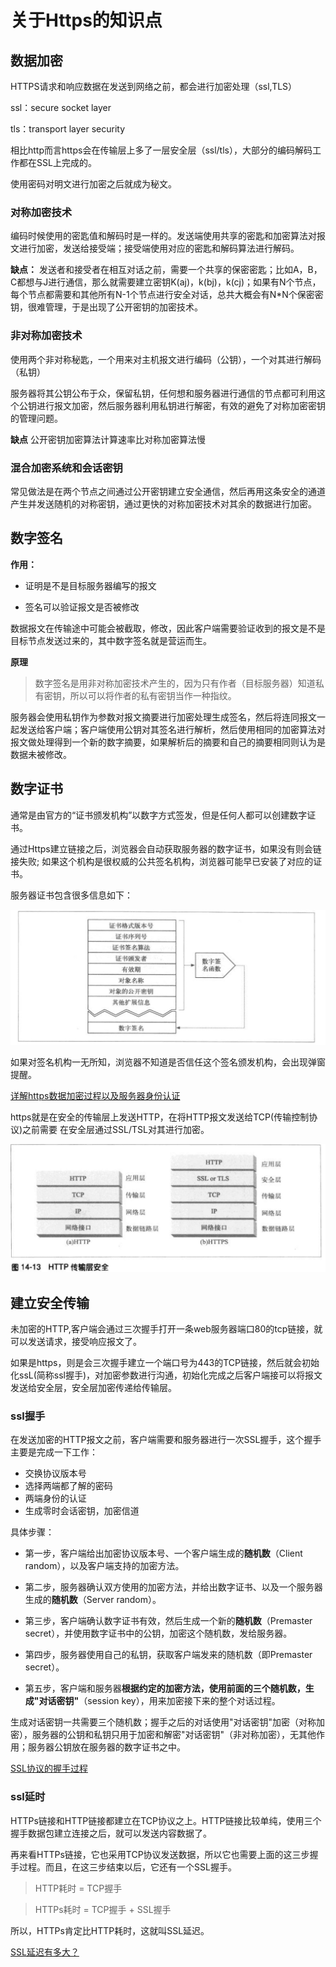 # 关于Https的知识点

## 数据加密

HTTPS请求和响应数据在发送到网络之前，都会进行加密处理（ssl,TLS）

ssl：secure socket layer

tls：transport layer security

相比http而言https会在传输层上多了一层安全层（ssl/tls），大部分的编码解码工作都在SSL上完成的。

使用密码对明文进行加密之后就成为秘文。

### 对称加密技术

编码时候使用的密匙值和解码时是一样的。发送端使用共享的密匙和加密算法对报文进行加密，发送给接受端；接受端使用对应的密匙和解码算法进行解码。

**缺点：**  发送者和接受者在相互对话之前，需要一个共享的保密密匙；比如A，B，C都想与J进行通信，那么就需要建立密钥K(aj)，k(bj)，k(cj)；如果有N个节点，每个节点都需要和其他所有N-1个节点进行安全对话，总共大概会有N*N个保密密钥，很难管理，于是出现了公开密钥的加密技术。

### 非对称加密技术

使用两个非对称秘匙，一个用来对主机报文进行编码（公钥），一个对其进行解码（私钥）

服务器将其公钥公布于众，保留私钥，任何想和服务器进行通信的节点都可利用这个公钥进行报文加密，然后服务器利用私钥进行解密，有效的避免了对称加密密钥的管理问题。

**缺点** 公开密钥加密算法计算速率比对称加密算法慢

### 混合加密系统和会话密钥

常见做法是在两个节点之间通过公开密钥建立安全通信，然后再用这条安全的通道产生并发送随机的对称密钥，通过更快的对称加密技术对其余的数据进行加密。

## 数字签名

**作用：**

- 证明是不是目标服务器编写的报文

- 签名可以验证报文是否被修改

数据报文在传输途中可能会被截取，修改，因此客户端需要验证收到的报文是不是目标节点发送过来的，其中数字签名就是营运而生。

**原理**

>数字签名是用非对称加密技术产生的，因为只有作者（目标服务器）知道私有密钥，所以可以将作者的私有密钥当作一种指纹。

服务器会使用私钥作为参数对报文摘要进行加密处理生成签名，然后将连同报文一起发送给客户端；客户端使用公钥对其签名进行解析，然后使用相同的加密算法对报文做处理得到一个新的数字摘要，如果解析后的摘要和自己的摘要相同则认为是数据未被修改。

## 数字证书

通常是由官方的“证书颁发机构”以数字方式签发，但是任何人都可以创建数字证书。

通过Https建立链接之后，浏览器会自动获取服务器的数字证书，如果没有则会链接失败;
如果这个机构是很权威的公共签名机构，浏览器可能早已安装了对应的证书。

服务器证书包含很多信息如下：

![avatar](../assets/cert_format.png)

如果对签名机构一无所知，浏览器不知道是否信任这个签名颁发机构，会出现弹窗提醒。


[详解https数据加密过程以及服务器身份认证](https://mp.weixin.qq.com/s/G14lN4SCkWN5Bs_SWeX-6g)


https就是在安全的传输层上发送HTTP，在将HTTP报文发送给TCP(传输控制协议)之前需要
在安全层通过SSL/TSL对其进行加密。

![avatar](../assets/http_portol.png)

## 建立安全传输

未加密的HTTP,客户端会通过三次握手打开一条web服务器端口80的tcp链接，就可以发送请求，接受响应报文了。

如果是https，则是会三次握手建立一个端口号为443的TCP链接，然后就会初始化ssL(简称ssl握手)，对加密参数进行沟通，初始化完成之后客户端接可以将报文发送给安全层，安全层加密传递给传输层。

### ssl握手

在发送加密的HTTP报文之前，客户端需要和服务器进行一次SSL握手，这个握手主要是完成一下工作：

- 交换协议版本号
- 选择两端都了解的密码
- 两端身份的认证
- 生成零时会话密钥，加密信道

具体步骤：

- 第一步，客户端给出加密协议版本号、一个客户端生成的**随机数**（Client random），以及客户端支持的加密方法。

- 第二步，服务器确认双方使用的加密方法，并给出数字证书、以及一个服务器生成的**随机数**（Server random）。

- 第三步，客户端确认数字证书有效，然后生成一个新的**随机数**（Premaster secret），并使用数字证书中的公钥，加密这个随机数，发给服务器。

- 第四步，服务器使用自己的私钥，获取客户端发来的随机数（即Premaster secret）。

- 第五步，客户端和服务器**根据约定的加密方法，使用前面的三个随机数，生成"对话密钥"**（session key），用来加密接下来的整个对话过程。

生成对话密钥一共需要三个随机数；握手之后的对话使用"对话密钥"加密（对称加密），服务器的公钥和私钥只用于加密和解密"对话密钥"（非对称加密），无其他作用；服务器公钥放在服务器的数字证书之中。

[SSL协议的握手过程](http://www.ruanyifeng.com/blog/2014/09/illustration-ssl.html)

### ssl延时

HTTPs链接和HTTP链接都建立在TCP协议之上。HTTP链接比较单纯，使用三个握手数据包建立连接之后，就可以发送内容数据了。

再来看HTTPs链接，它也采用TCP协议发送数据，所以它也需要上面的这三步握手过程。而且，在这三步结束以后，它还有一个SSL握手。

>HTTP耗时 = TCP握手

>HTTPs耗时 = TCP握手 + SSL握手

所以，HTTPs肯定比HTTP耗时，这就叫SSL延迟。

[SSL延迟有多大？](http://www.ruanyifeng.com/blog/2014/09/ssl-latency.html)